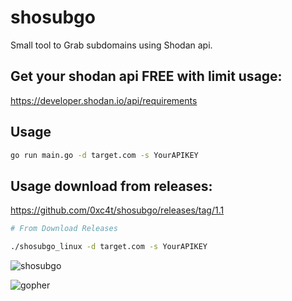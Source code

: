 # shosubgo
Small tool to Grab subdomains using Shodan api.

## Get your shodan api FREE with limit usage:
<https://developer.shodan.io/api/requirements>

## Usage
```bash
go run main.go -d target.com -s YourAPIKEY
```
## Usage download from releases:

https://github.com/0xc4t/shosubgo/releases/tag/1.1

```bash
# From Download Releases

./shosubgo_linux -d target.com -s YourAPIKEY
```

![shosubgo](https://raw.githubusercontent.com/incogbyte/shosubgo/master/shosubgo.png)


![gopher](https://encrypted-tbn0.gstatic.com/images?q=tbn%3AANd9GcTFcFPxQzLnq18PnHBkUxF6KfavmHX9q6Ukz-JWSNOg7iJu7Dsy)
